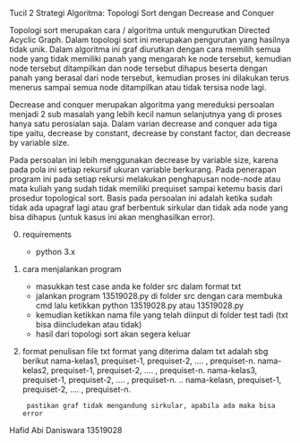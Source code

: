 Tucil 2 Strategi Algoritma: Topologi Sort dengan Decrease and Conquer

Topologi sort merupakan cara / algoritma untuk mengurutkan Directed Acyclic Graph. Dalam topologi sort ini merupakan pengurutan yang hasilnya tidak unik. Dalam algoritma ini graf diurutkan dengan cara memilih semua node yang tidak memiliki panah yang mengarah ke node tersebut, kemudian node tersebut ditampilkan dan node tersebut dihapus beserta dengan panah yang berasal dari node tersebut, kemudian proses ini dilakukan terus menerus sampai semua node ditampilkan atau tidak tersisa node lagi.

Decrease and conquer merupakan  algoritma yang mereduksi persoalan menjadi 2 sub masalah yang lebih kecil namun selanjutnya yang di proses hanya satu perosialan saja. Dalam varian decrease and conquer ada tiga tipe yaitu, decrease by constant, decrease by constant factor, dan decrease by variable size.

Pada persoalan ini lebih menggunakan decrease by variable size, karena pada pola ini setiap rekursif ukuran variable berkurang. Pada penerapan program ini pada setiap rekursi melakukan penghapusan node-node atau mata kuliah yang sudah tidak memiliki prequiset sampai ketemu basis dari prosedur topological sort. Basis pada persoalan ini adalah ketika sudah tidak ada upagraf lagi atau graf berbentuk sirkular dan tidak ada node yang bisa dihapus (untuk kasus ini akan menghasilkan error).


0. requirements
    - python 3.x

1. cara menjalankan program
    - masukkan test case anda ke folder src dalam format txt
    - jalankan program 13519028.py di folder src dengan cara membuka cmd lalu ketikkan python 13519028.py atau 13519028.py
    - kemudian ketikkan nama file yang telah diinput di folder test tadi (txt bisa diincludekan atau tidak)
    - hasil dari topologi sort akan segera keluar

2. format penulisan file txt
    format yang diterima dalam txt adalah sbg berikut
        nama-kelas1, prequiset-1, prequiset-2, .... , prequiset-n.
        nama-kelas2, prequiset-1, prequiset-2, .... , prequiset-n.
        nama-kelas3, prequiset-1, prequiset-2, .... , prequiset-n.
        ..
        nama-kelasn, prequiset-1, prequiset-2, .... , prequiset-n.

        pastikan graf tidak mengandung sirkular, apabila ada maka bisa error

Hafid Abi Daniswara
13519028